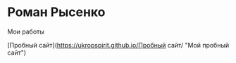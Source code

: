
# Роман Рысенко 
Мои работы

[Пробный сайт](https://ukropspirit.github.io/Пробный сайт/ "Мой пробный сайт")
